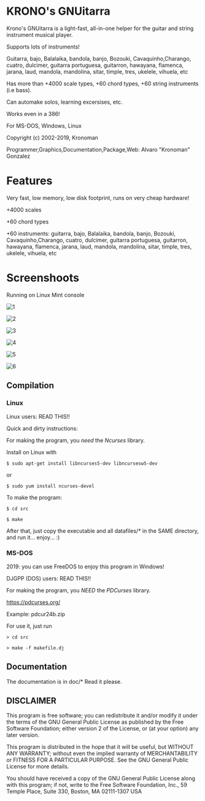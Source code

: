 # KRONO's GNUitarra

Krono's GNUitarra is a light-fast, all-in-one helper for the guitar and string instrument musical player.

Supports lots of instruments!

Guitarra, bajo, Balalaika, bandola, banjo, Bozouki, Cavaquinho,Charango,  cuatro, dulcimer, guitarra portuguesa, guitarron, hawayana, flamenca, jarana, laud, mandola, mandolina, sitar, timple, tres, ukelele, vihuela, etc

Has more than +4000 scale types, +60 chord types, +60 string instruments (i.e bass). 

Can automake solos, learning excersises, etc. 

Works even in a 386!

For MS-DOS, Windows, Linux

Copyright (c) 2002-2019, Kronoman

Programmer,Graphics,Documentation,Package,Web:
	Alvaro "Kronoman" Gonzalez

# Features

Very fast, low memory, low disk footprint, runs on very cheap hardware!

+4000 scales

+60 chord types

+60 instruments: guitarra, bajo, Balalaika, bandola, banjo, Bozouki, Cavaquinho,Charango,  cuatro, dulcimer, guitarra portuguesa, guitarron, hawayana, flamenca, jarana, laud, mandola, mandolina, sitar, timple, tres, ukelele, vihuela, etc

# Screenshoots

Running on Linux Mint console

![1](screenshoots/1.jpg)

![2](screenshoots/2.jpg)

![3](screenshoots/3.jpg)

![4](screenshoots/4.jpg)

![5](screenshoots/5.jpg)

![6](screenshoots/6.jpg)


## Compilation

### Linux

Linux users: READ THIS!!

Quick and dirty instructions:

For making the program, you *need* the *Ncurses* library.

Install on Linux with

	$ sudo apt-get install libncurses5-dev libncursesw5-dev

or

	$ sudo yum install ncurses-devel

To make the program:

	$ cd src
	
	$ make

After that, just copy the executable and all datafiles/* in
the SAME directory, and run it... enjoy... :)

### MS-DOS

2019: you can use FreeDOS to enjoy this program in Windows!

DJGPP (DOS) users: READ THIS!!

For making the program, you *NEED* the *PDCurses* library.

https://pdcurses.org/

Example: pdcur24b.zip

For use it, just run

	> cd src
	
	> make -f makefile.dj

## Documentation

The documentation is in doc/*
Read it please.

## DISCLAIMER

This program is free software; you can redistribute it and/or modify
it under the terms of the GNU General Public License as published by
the Free Software Foundation; either version 2 of the License, or
(at your option) any later version.

This program is distributed in the hope that it will be useful,
but WITHOUT ANY WARRANTY; without even the implied warranty of
MERCHANTABILITY or FITNESS FOR A PARTICULAR PURPOSE.  See the
GNU General Public License for more details.

You should have received a copy of the GNU General Public License
along with this program; if not, write to the Free Software
Foundation, Inc., 59 Temple Place, Suite 330, Boston, MA  02111-1307  USA


